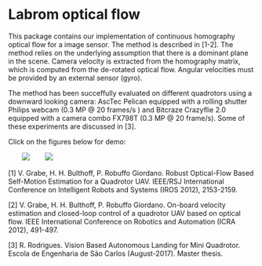 # Labrom optical flow

This package contains our implementation of continuous homography optical flow for a image sensor. The method is described in [1-2]. The method relies on the underlying assumption that there is a dominant plane in the scene. Camera velocity is extracted from the homography matrix, which is computed from the de-rotated optical flow. Angular velocities must be provided by an external sensor (gyro).

The method has been succeffully evaluated on different quadrotors using a downward looking camera: AscTec Pelican equipped with a rolling shutter Philips webcam (0.3 MP @ 20 frames/s ) and Bitcraze Crazyflie 2.0 equipped with a camera combo FX798T (0.3 MP @ 20 frame/s). Some of these experiments are discussed in [3]. 

Click on the figures below for demo:

&nbsp;&nbsp;&nbsp;&nbsp;&nbsp;&nbsp; [![](https://img.youtube.com/vi/v3DzcVIi7Ec/mqdefault.jpg)](https://www.youtube.com/watch?v=v3DzcVIi7Ec) &nbsp;&nbsp;&nbsp;&nbsp;&nbsp;&nbsp; [![](https://img.youtube.com/vi/z2mk09uS8gQ/mqdefault.jpg)](https://www.youtube.com/watch?v=z2mk09uS8gQ)

[1] V. Grabe, H. H. Bulthoff, P. Robuffo Giordano. Robust Optical-Flow Based Self-Motion Estimation for a Quadrotor UAV. IEEE/RSJ International Conference on Intelligent Robots and Systems (IROS 2012), 2153-2159.

[2] V. Grabe, H. H. Bulthoff, P. Robuffo Giordano. On-board velocity estimation and closed-loop control of a quadrotor UAV based on optical flow. IEEE International Conference on Robotics and Automation (ICRA 2012), 491-497.

[3] R. Rodrigues. Vision Based Autonomous Landing for Mini Quadrotor. Escola de Engenharia de São Carlos (August-2017). Master thesis.

